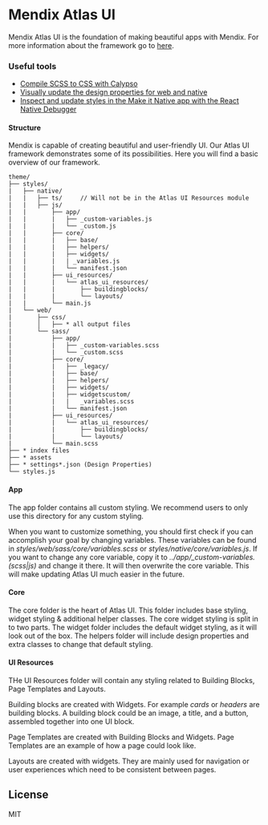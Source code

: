 # Mendix Atlas UI

Mendix Atlas UI is the foundation of making beautiful apps with Mendix. For more information about the framework go to
[here](https://atlas.mendix.com/).

### Useful tools
- [Compile SCSS to CSS with Calypso](https://docs.mendix.com/howto/front-end/calypso)
- [Visually update the design properties for web and native](https://jeltemx.github.io/mendix-dpt/)
- [Inspect and update styles in the Make it Native app with the React Native Debugger](https://docs.mendix.com/howto/mobile/native-debug)

#### Structure

Mendix is capable of creating beautiful and user-friendly UI. Our Atlas UI framework demonstrates some of its
possibilities. Here you will find a basic overview of our framework.

```
theme/
├── styles/
|   ├── native/
|   |   ├── ts/     // Will not be in the Atlas UI Resources module
|   |   ├── js/
|   |       ├── app/
|   |       |   ├── _custom-variables.js
|   |       |   └── _custom.js
|   |       ├── core/
|   |       |   ├── base/
|   |       |   ├── helpers/
|   |       |   ├── widgets/
|   |       |   | _variables.js
|   |       |   └── manifest.json
|   |       ├── ui_resources/
|   |       |   └── atlas_ui_resources/
|   |       |       ├── buildingblocks/
|   |       |       └── layouts/
|   |       └── main.js
|   └── web/
|       ├── css/
|       │   ├── * all output files
|       └── sass/
|           ├── app/
|           |   ├── _custom-variables.scss
|           |   └── _custom.scss
|           ├── core/
|           |   ├── _legacy/
|           |   ├── base/
|           |   ├── helpers/
|           |   ├── widgets/
|           |   ├── widgetscustom/
|           |   |   _variables.scss
|           |   └── manifest.json
|           ├── ui_resources/
|           |   └── atlas_ui_resources/
|           |       ├── buildingblocks/
|           |       └── layouts/
|           └── main.scss
├── * index files
├── * assets
├── * settings*.json (Design Properties)
└── styles.js
```

#### App

The app folder contains all custom styling. We recommend users to only use this directory for any custom styling.

When you want to customize something, you should first check if you can accomplish your goal by changing variables.
These variables can be found in _styles/web/sass/core/variables.scss_ or _styles/native/core/variables.js_. If you want
to change any core variable, copy it to _../app/\_custom-variables.(scss|js)_ and change it there. It will then
overwrite the core variable. This will make updating Atlas UI much easier in the future.

#### Core

The core folder is the heart of Atlas UI. This folder includes base styling, widget styling & additional helper classes.
The core widget styling is split in to two parts. The widget folder includes the default widget styling, as it will look
out of the box. The helpers folder will include design properties and extra classes to change that default styling.

#### UI Resources

THe UI Resources folder will contain any styling related to Building Blocks, Page Templates and Layouts.

Building blocks are created with Widgets. For example _cards_ or _headers_ are building blocks. A building block could
be an image, a title, and a button, assembled together into one UI block.

Page Templates are created with Building Blocks and Widgets. Page Templates are an example of how a page could look
like.

Layouts are created with widgets. They are mainly used for navigation or user experiences which need to be consistent
between pages.

## License

MIT
